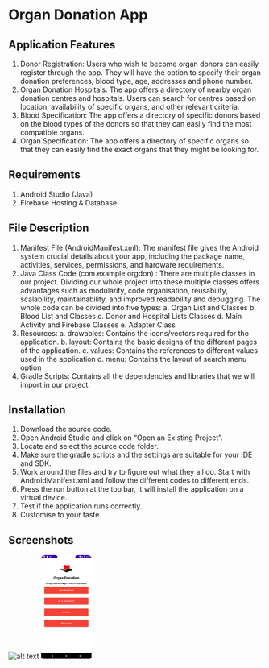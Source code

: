 # Organ Donation App

## Application Features
1. Donor Registration: Users who wish to become organ donors can easily register through the app. 
They will have the option to specify their organ donation preferences, blood type, age, addresses 
and phone number.
2. Organ Donation Hospitals: The app offers a directory of nearby organ donation centres and hospitals. 
Users can search for centres based on location, availability of specific organs, and other relevant 
criteria.
3. Blood Specification: The app offers a directory of specific donors based on the blood types of the 
donors so that they can easily find the most compatible organs.
4. Organ Specification: The app offers a directory of specific organs so that they can easily find 
the exact organs that they might be looking for.

## Requirements
1. Android Studio (Java)
2. Firebase Hosting & Database

## File Description
 
1. Manifest File (AndroidManifest.xml): The manifest file gives the Android system crucial details about your app, including the package name, activities, services, permissions, and hardware requirements.
2. Java Class Code (com.example.orgdon) : There are multiple classes in our project. Dividing our whole project into these multiple classes offers advantages such as modularity, code organisation, reusability, scalability, maintainability, and improved readability and debugging. The whole code can be divided into five types:
    a. Organ List and Classes
    b. Blood List and Classes
    c. Donor and Hospital Lists Classes
    d. Main Activity and Firebase Classes
    e. Adapter Class
3. Resources:
    a. drawables: Contains the icons/vectors required for the application.
    b. layout: Contains the basic designs of the different pages of the application.
    c. values: Contains the references to different values used in the application
    d. menu: Contains the layout of search menu option
4. Gradle Scripts: Contains all the dependencies and libraries that we will import in our project.

## Installation
1. Download the source code.
2. Open Android Studio and click on “Open an Existing Project”.
3. Locate and select the source code folder.
4. Make sure the gradle scripts and the settings are suitable for your IDE and SDK.
5. Work around the files and try to figure out what they all do. Start with AndroidManifest.xml and follow the different codes to different ends.
6. Press the run button at the top bar, it will install the application on a virtual device.
9. Test if the application runs correctly.
10. Customise to your taste.

## Screenshots
![alt text](https://github.com/YRKaflay/OrgDon/blob/main/Screenshots/HomeScreen.png|width=100)
<img src="https://github.com/YRKaflay/OrgDon/blob/main/Screenshots/HomeScreen.png" width="100" title="HomeScreen" alt="Home Screen of App"/>

